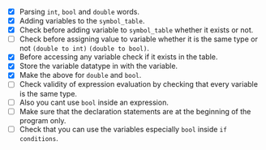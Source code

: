 * [x] Parsing `int`, `bool` and `double` words.
* [x] Adding variables to the `symbol_table`.
* [x] Check before adding variable to `symbol_table` whether it exists or not.
* [ ] Check before assigning value to variable whether it is the same type or not `(double to int)` `(double to bool)`.
* [x] Before accessing any variable check if it exists in the table.
* [x] Store the variable datatype in with the variable.
* [x] Make the above for `double` and `bool`.
* [ ] Check validity of expression evaluation by checking that every variable is the same type.
* [ ] Also you cant use `bool` inside an expression.
* [ ] Make sure that the declaration statements are at the beginning of the program only.
* [ ] Check that you can use the variables especially `bool` inside `if conditions`.
